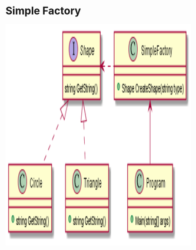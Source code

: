 # Simple Factory


<p align="center">
  <img src="https://github.com/qaz25323100/DesignPatternCSharp/blob/main/out/uml/Factory/SimpleFactory/SimpleFactory.png" height="600" width="800" title="hover text">
</p>

